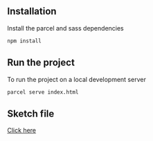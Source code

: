 
## Installation

Install the parcel and sass dependencies

```bash
npm install
```

## Run the project

To run the project on a local development server

```bash
parcel serve index.html
```

## Sketch file
[Click here](https://uidesigndaily.com/posts/sketch-stats-card-analytics-day-1095)
